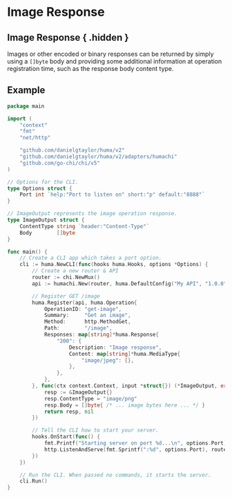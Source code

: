 # Image Response

## Image Response { .hidden }

Images or other encoded or binary responses can be returned by simply using a `[]byte` body and providing some additional information at operation registration time, such as the response body content type.

## Example

```go title="code.go" linenums="1" hl_lines="18-22 31-50"
package main

import (
	"context"
	"fmt"
	"net/http"

	"github.com/danielgtaylor/huma/v2"
	"github.com/danielgtaylor/huma/v2/adapters/humachi"
	"github.com/go-chi/chi/v5"
)

// Options for the CLI.
type Options struct {
	Port int `help:"Port to listen on" short:"p" default:"8888"`
}

// ImageOutput represents the image operation response.
type ImageOutput struct {
	ContentType string `header:"Content-Type"`
	Body        []byte
}

func main() {
	// Create a CLI app which takes a port option.
	cli := huma.NewCLI(func(hooks huma.Hooks, options *Options) {
		// Create a new router & API
		router := chi.NewMux()
		api := humachi.New(router, huma.DefaultConfig("My API", "1.0.0"))

		// Register GET /image
		huma.Register(api, huma.Operation{
			OperationID: "get-image",
			Summary:     "Get an image",
			Method:      http.MethodGet,
			Path:        "/image",
			Responses: map[string]*huma.Response{
				"200": {
					Description: "Image response",
					Content: map[string]*huma.MediaType{
						"image/jpeg": {},
					},
				},
			},
		}, func(ctx context.Context, input *struct{}) (*ImageOutput, error) {
			resp := &ImageOutput{}
			resp.ContentType = "image/png"
			resp.Body = []byte{ /* ... image bytes here ... */ }
			return resp, nil
		})

		// Tell the CLI how to start your server.
		hooks.OnStart(func() {
			fmt.Printf("Starting server on port %d...\n", options.Port)
			http.ListenAndServe(fmt.Sprintf(":%d", options.Port), router)
		})
	})

	// Run the CLI. When passed no commands, it starts the server.
	cli.Run()
}
```
